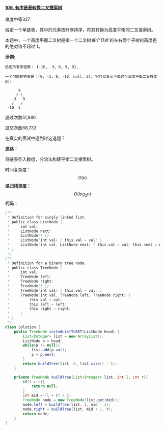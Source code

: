 #### [109. 有序链表转换二叉搜索树](https://leetcode-cn.com/problems/convert-sorted-list-to-binary-search-tree/)

难度中等327

给定一个单链表，其中的元素按升序排序，将其转换为高度平衡的二叉搜索树。

本题中，一个高度平衡二叉树是指一个二叉树*每个节点* 的左右两个子树的高度差的绝对值不超过 1。

**示例:**

```
给定的有序链表： [-10, -3, 0, 5, 9],

一个可能的答案是：[0, -3, 9, -10, null, 5], 它可以表示下面这个高度平衡二叉搜索树：

      0
     / \
   -3   9
   /   /
 -10  5
```

通过次数51,880

提交次数68,732

在真实的面试中遇到过这道题？

**思路：**

将链表存入数组，分治法构建平衡二叉搜索树。

时间复杂度：
$$
O(n)
$$
**递归栈深度：**
$$
O(log_2n)
$$
**代码：**

```java
/**
 * Definition for singly-linked list.
 * public class ListNode {
 *     int val;
 *     ListNode next;
 *     ListNode() {}
 *     ListNode(int val) { this.val = val; }
 *     ListNode(int val, ListNode next) { this.val = val; this.next = next; }
 * }
 */
/**
 * Definition for a binary tree node.
 * public class TreeNode {
 *     int val;
 *     TreeNode left;
 *     TreeNode right;
 *     TreeNode() {}
 *     TreeNode(int val) { this.val = val; }
 *     TreeNode(int val, TreeNode left, TreeNode right) {
 *         this.val = val;
 *         this.left = left;
 *         this.right = right;
 *     }
 * }
 */
class Solution {
    public TreeNode sortedListToBST(ListNode head) {
        List<Integer> list = new ArrayList();
        ListNode p = head;
        while(p != null){
            list.add(p.val);
            p = p.next;
        }
        return buildTree(list, 0, list.size() - 1);
    }

    private TreeNode buildTree(List<Integer> list, int l, int r){
        if(l > r){
            return null;
        }
        int mid = (l + r) / 2;
        TreeNode node = new TreeNode(list.get(mid));
        node.left = buildTree(list, l, mid - 1);
        node.right = buildTree(list, mid + 1, r);
        return node;
    }
}
```

